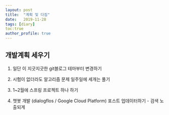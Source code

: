 ```yaml
---
layout: post
title:  "계획 및 다짐"
date:   2019-11-28
tags: [diary]
toc:true
author_profile: true
---
```


## 개발계획 세우기



1. 일단 이 지긋지긋한 git블로그 테마부터 변경하기

2. 시험이 없더라도 알고리즘 문제 일주일에 세개는 풀기

3. 1~2월에 스프링 프로젝트 하나 하기

4. 챗봇 개발 (dialogflos / Google Cloud Platform) 포스트 업데이터하기 - 검색 노출되게

   

